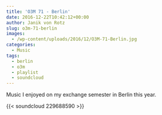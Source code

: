 ```yaml
---
title: 'O3M 71 - Berlin'
date: 2016-12-22T10:42:12+00:00
author: Janik von Rotz
slug: o3m-71-berlin
images:
  - /wp-content/uploads/2016/12/O3M-71-Berlin.jpg
categories:
  - Music
tags:
  - berlin
  - o3m
  - playlist
  - soundcloud
---
```

Music I enjoyed on my exchange semester in Berlin this year.

{{< soundcloud 229688590 >}}